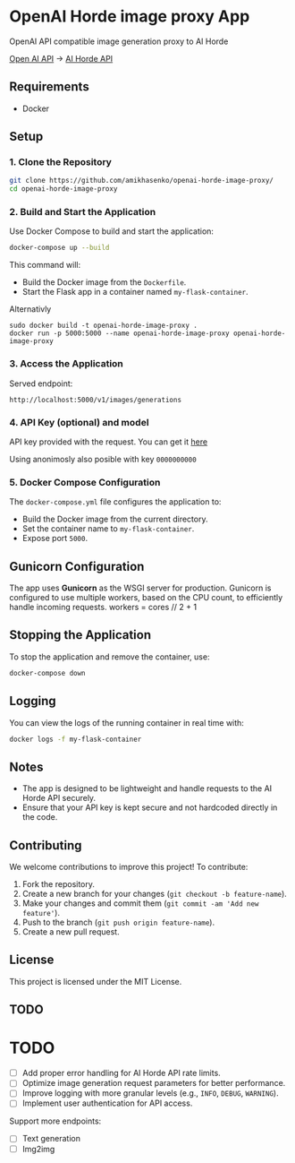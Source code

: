 # OpenAI Horde image proxy App

OpenAI API compatible image generation proxy to AI Horde

[Open AI API](https://platform.openai.com/docs/api-reference/images/create) -> [AI Horde API](https://aihorde.net/api)

## Requirements

- Docker

## Setup

### 1. Clone the Repository

```bash
git clone https://github.com/amikhasenko/openai-horde-image-proxy/
cd openai-horde-image-proxy
```

### 2. Build and Start the Application

Use Docker Compose to build and start the application:

```bash
docker-compose up --build
```

This command will:
- Build the Docker image from the `Dockerfile`.
- Start the Flask app in a container named `my-flask-container`.

Alternativly
```
sudo docker build -t openai-horde-image-proxy .
docker run -p 5000:5000 --name openai-horde-image-proxy openai-horde-image-proxy
```

### 3. Access the Application

Served endpoint:
```
http://localhost:5000/v1/images/generations
```

### 4. API Key (optional) and model

API key provided with the request. You can get it [here](https://aihorde.net/register)

Using anonimosly also posible with key `0000000000`

### 5. Docker Compose Configuration

The `docker-compose.yml` file configures the application to:
- Build the Docker image from the current directory.
- Set the container name to `my-flask-container`.
- Expose port `5000`.

## Gunicorn Configuration

The app uses **Gunicorn** as the WSGI server for production. Gunicorn is configured to use multiple workers, based on the CPU count, to efficiently handle incoming requests.
workers = cores // 2 + 1

## Stopping the Application

To stop the application and remove the container, use:

```bash
docker-compose down
```

## Logging

You can view the logs of the running container in real time with:

```bash
docker logs -f my-flask-container
```

## Notes

- The app is designed to be lightweight and handle requests to the AI Horde API securely.
- Ensure that your API key is kept secure and not hardcoded directly in the code.

## Contributing

We welcome contributions to improve this project! To contribute:

1. Fork the repository.
2. Create a new branch for your changes (`git checkout -b feature-name`).
3. Make your changes and commit them (`git commit -am 'Add new feature'`).
4. Push to the branch (`git push origin feature-name`).
5. Create a new pull request.

## License

This project is licensed under the MIT License.

## TODO

# TODO

- [ ] Add proper error handling for AI Horde API rate limits.
- [ ] Optimize image generation request parameters for better performance.
- [ ] Improve logging with more granular levels (e.g., `INFO`, `DEBUG`, `WARNING`).
- [ ] Implement user authentication for API access.

Support more endpoints:
- [ ] Text generation
- [ ] Img2img
